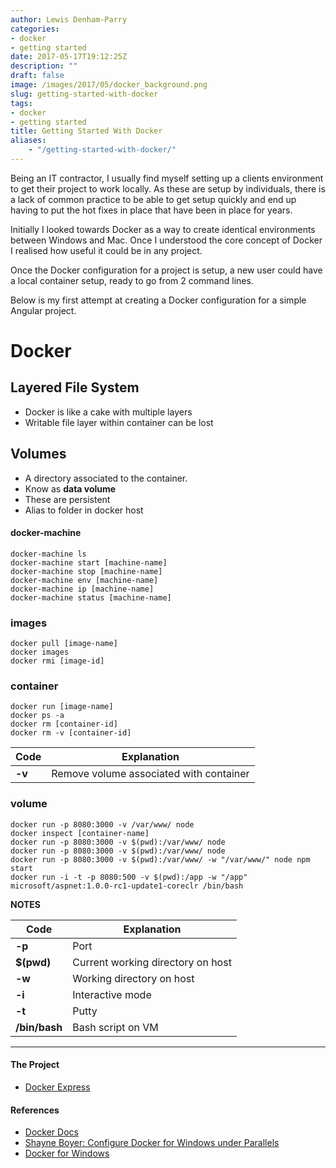 ```yaml
---
author: Lewis Denham-Parry
categories:
- docker
- getting started
date: 2017-05-17T19:12:25Z
description: ""
draft: false
image: /images/2017/05/docker_background.png
slug: getting-started-with-docker
tags:
- docker
- getting started
title: Getting Started With Docker
aliases:
    - "/getting-started-with-docker/"
---
```


Being an IT contractor, I usually find myself setting up a clients environment to get their project to work locally.  As these are setup by individuals, there is a lack of common practice to be able to get setup quickly and end up having to put the hot fixes in place that have been in place for years.

Initially I looked towards Docker as a way to create identical environments between Windows and Mac.  Once I understood the core concept of Docker I realised how useful it could be in any project.

Once the Docker configuration for a project is setup, a new user could have a local container setup, ready to go from 2 command lines.

Below is my first attempt at creating a Docker configuration for a simple Angular project.

# Docker

## Layered File System

* Docker is like a cake with multiple layers
* Writable file layer within container can be lost

## Volumes

* A directory associated to the container.
* Know as **data volume**
* These are persistent
* Alias to folder in docker host

#### docker-machine

```terminal
docker-machine ls
docker-machine start [machine-name]
docker-machine stop [machine-name]
docker-machine env [machine-name]
docker-machine ip [machine-name]
docker-machine status [machine-name]
```

### images

```terminal
docker pull [image-name]
docker images
docker rmi [image-id]
```

### container

```terminal
docker run [image-name]
docker ps -a
docker rm [container-id]
docker rm -v [container-id]
```

<table>
<thead>
<tr>
<th>Code</th>
<th>Explanation</th>
</tr>
</thead>
<tbody>
<tr>
<td><strong>-v</strong></td>
<td>Remove volume associated with container</td>
</tr>
</tbody>
</table>

### volume

```terminal
docker run -p 8080:3000 -v /var/www/ node
docker inspect [container-name]
docker run -p 8080:3000 -v $(pwd):/var/www/ node
docker run -p 8080:3000 -v $(pwd):/var/www/ node
docker run -p 8080:3000 -v $(pwd):/var/www/ -w "/var/www/" node npm start
docker run -i -t -p 8080:500 -v $(pwd):/app -w "/app" microsoft/aspnet:1.0.0-rc1-update1-coreclr /bin/bash
```

**NOTES**

<table>
<thead>
<tr>
<th>Code</th>
<th>Explanation</th>
</tr>
</thead>
<tbody>
<tr>
<td><strong>-p</strong></td>
<td>Port</td>
</tr>
<tr>
<td><strong>$(pwd)</strong></td>
<td>Current working directory on host</td>
</tr>
<tr>
<td><strong>-w</strong></td>
<td>Working directory on host</td>
</tr>
<tr>
<td><strong>-i</strong></td>
<td>Interactive mode</td>
</tr>
<tr>
<td><strong>-t</strong></td>
<td>Putty</td>
</tr>
<tr>
<td><strong>/bin/bash</strong></td>
<td>Bash script on VM</td>
</tr>
</tbody>
</table>

___

#### The Project
* [Docker Express](https://github.com/denhamparry/docker-express)

#### References
* [Docker Docs](https://docs.docker.com/)
* [Shayne Boyer: Configure Docker for Windows under Parallels](//tattoocoder.com/configure-docker-for-windows-under-parallels/)
* [Docker for Windows](https://docs.docker.com/docker-for-windows/#docker-settings)
